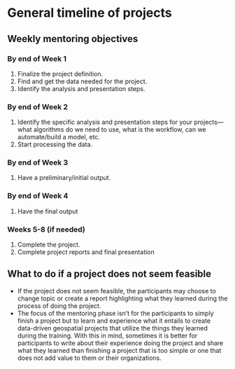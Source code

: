 # General timeline of projects

## Weekly mentoring objectives
### By end of Week 1
1. Finalize the project definition.
2. Find and get the data needed for the project.
3. Identify the analysis and presentation steps.

### By end of Week 2
1. Identify the specific analysis and presentation steps for your projects—what algorithms do we need to use, what is the workflow, can we automate/build a model, etc.
2. Start processing the data.

### By end of Week 3
1. Have a preliminary/initial output.

### By end of Week 4
1. Have the final output

### Weeks 5-8 (if needed)
1. Complete the project.
2. Complete project reports and final presentation

## What to do if a project does not seem feasible
- If the project does not seem feasible, the participants may choose to change topic or create a report highlighting what they learned during the process of doing the project.
- The focus of the mentoring phase isn’t for the participants to simply finish a project but to learn and experience what it entails to create data-driven geospatial projects that utilize the things they learned during the training. With this in mind, sometimes it is better for participants to write about their experience doing the project and share what they learned than finishing a project that is too simple or one that does not add value to them or their organizations.
